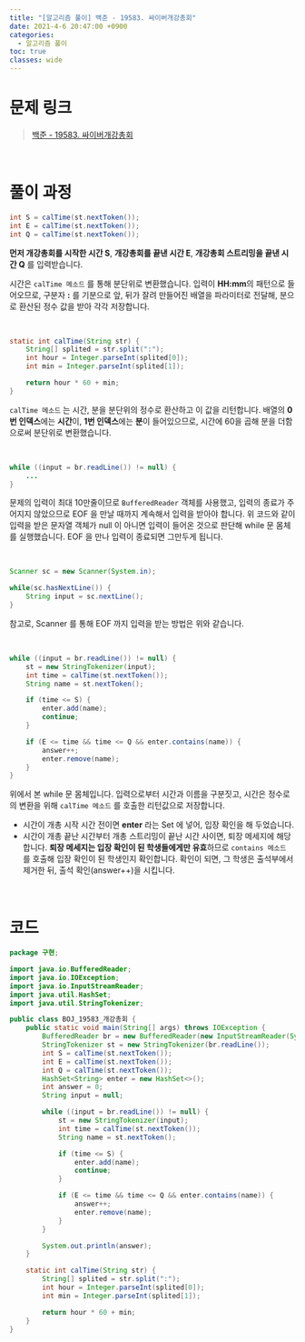 ```yaml
---
title: "[알고리즘 풀이] 백준 - 19583. 싸이버개강총회"
date: 2021-4-6 20:47:00 +0900
categories:
  - 알고리즘 풀이
toc: true
classes: wide
---
```


# 문제 링크

> [백준 - 19583. 싸이버개강총회](https://www.acmicpc.net/problem/19583)

<br>

# 풀이 과정

```java
int S = calTime(st.nextToken());
int E = calTime(st.nextToken());
int Q = calTime(st.nextToken());
```

**먼저 개강총회를 시작한 시간 S**, **개강총회를 끝낸 시간 E**, **개강총회 스트리밍을 끝낸 시간 Q** 를 입력받습니다.

시간은 `calTime 메소드` 를 통해 분단위로 변환했습니다. 입력이 **HH:mm**의 패턴으로 들어오므로, 구분자 **:** 를 기분으로 앞, 뒤가 잘려 만들어진 배열을 파라미터로 전달해, 분으로 환산된 정수 값을 받아 각각 저장합니다.

<br>

```java
static int calTime(String str) {
    String[] splited = str.split(":");
    int hour = Integer.parseInt(splited[0]);
    int min = Integer.parseInt(splited[1]);

    return hour * 60 + min;
}
```

`calTime 메소드` 는 시간, 분을 분단위의 정수로 환산하고 이 값을 리턴합니다. 배열의 **0번 인덱스**에는 **시간**이, **1번 인덱스**에는 **분**이 들어있으므로, 시간에 60을 곱해 분을 더함으로써 분단위로 변환했습니다.

<br>

```java
while ((input = br.readLine()) != null) {
    ...
}
```

문제의 입력이 최대 10만줄이므로 `BufferedReader` 객체를 사용했고, 입력의 종료가 주어지지 않았으므로 EOF 을 만날 때까지 계속해서 입력을 받아야 합니다. 위 코드와 같이 입력을 받은 문자열 객체가 null 이 아니면 입력이 들어온 것으로 판단해 while 문 몸체를 실행했습니다. EOF 을 만나 입력이 종료되면 그만두게 됩니다.

<br>

```java
Scanner sc = new Scanner(System.in);

while(sc.hasNextLine()) {
    String input = sc.nextLine();
}
```

참고로, Scanner 를 통해 EOF 까지 입력을 받는 방법은 위와 같습니다.

<br>

```java
while ((input = br.readLine()) != null) {
    st = new StringTokenizer(input);
    int time = calTime(st.nextToken());
    String name = st.nextToken();

    if (time <= S) {
        enter.add(name);
        continue;
    }

    if (E <= time && time <= Q && enter.contains(name)) {
        answer++;
        enter.remove(name);
    }
}
```

위에서 본 while 문 몸체입니다. 입력으로부터 시간과 이름을 구분짓고, 시간은 정수로의 변환을 위해 `calTime 메소드` 를 호출한 리턴값으로 저장합니다.

- 시간이 개총 시작 시간 전이면 **enter** 라는 Set 에 넣어, 입장 확인을 해 두었습니다.
- 시간이 개총 끝난 시간부터 개총 스트리밍이 끝난 시간 사이면, 퇴장 메세지에 해당합니다. **퇴장 메세지는 입장 확인이 된 학생들에게만 유효**하므로 `contains 메소드` 를 호출해 입장 확인이 된 학생인지 확인합니다. 확인이 되면, 그 학생은 출석부에서 제거한 뒤, 출석 확인(answer++)을 시킵니다.

<br>

# 코드

```java
package 구현;

import java.io.BufferedReader;
import java.io.IOException;
import java.io.InputStreamReader;
import java.util.HashSet;
import java.util.StringTokenizer;

public class BOJ_19583_개강총회 {
    public static void main(String[] args) throws IOException {
        BufferedReader br = new BufferedReader(new InputStreamReader(System.in));
        StringTokenizer st = new StringTokenizer(br.readLine());
        int S = calTime(st.nextToken());
        int E = calTime(st.nextToken());
        int Q = calTime(st.nextToken());
        HashSet<String> enter = new HashSet<>();
        int answer = 0;
        String input = null;

        while ((input = br.readLine()) != null) {
            st = new StringTokenizer(input);
            int time = calTime(st.nextToken());
            String name = st.nextToken();

            if (time <= S) {
                enter.add(name);
                continue;
            }

            if (E <= time && time <= Q && enter.contains(name)) {
                answer++;
                enter.remove(name);
            }
        }

        System.out.println(answer);
    }

    static int calTime(String str) {
        String[] splited = str.split(":");
        int hour = Integer.parseInt(splited[0]);
        int min = Integer.parseInt(splited[1]);

        return hour * 60 + min;
    }
}
```